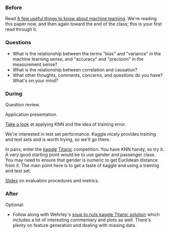 ### Before

Read [A few useful things to know about machine learning](http://homes.cs.washington.edu/~pedrod/papers/cacm12.pdf). We're reading this paper now, and then again toward the end of the class; this is your first read through it.


### Questions

 * What is the relationship between the terms "bias" and "variance" in the machine learning sense, and "accuracy" and "precision" in the measurement sense?
 * What is the relationship between correlation and causation?
 * What other thoughts, comments, concerns, and questions do you have? What's on your mind?


### During

Question review.

Application presentation.

[Take a look](knn_iris_demo.Rmd) at applying KNN and the idea of training error.

We're interested in test set performance. Kaggle nicely provides training and test sets and is worth trying, so we'll go there.

In pairs, enter the [kaggle](http://www.kaggle.com/) [Titanic](http://www.kaggle.com/c/titanic-gettingStarted) competition. You have KNN handy, so try it. A very good starting point would be to use gender and passenger class. You may need to ensure that gender is numeric to get Euclidean distance from it. The main point here is to get a taste of kaggle and using a training and test set.

[Slides](slides.pdf) on evaluation procedures and metrics.


### After

Optional:

 * Follow along with Wehrley's [soup to nuts kaggle Titanic solution](https://github.com/wehrley/wehrley.github.io/blob/master/SOUPTONUTS.md) which includes a lot of interesting commentary and plots as well. There's plenty on feature generation and dealing with missing data.
